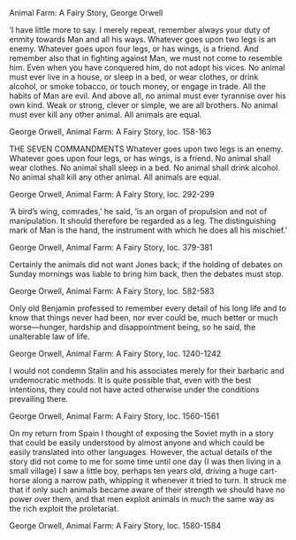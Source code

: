 Animal Farm: A Fairy Story, George Orwell


‘I have little more to say. I merely repeat, remember always your duty of enmity towards Man and all his ways. Whatever goes upon two legs is an enemy. Whatever goes upon four legs, or has wings, is a friend. And remember also that in fighting against Man, we must not come to resemble him. Even when you have conquered him, do not adopt his vices. No animal must ever live in a house, or sleep in a bed, or wear clothes, or drink alcohol, or smoke tobacco, or touch money, or engage in trade. All the habits of Man are evil. And above all, no animal must ever tyrannise over his own kind. Weak or strong, clever or simple, we are all brothers. No animal must ever kill any other animal. All animals are equal.
George Orwell, Animal Farm: A Fairy Story, loc. 158-163


THE SEVEN COMMANDMENTS Whatever goes upon two legs is an enemy. Whatever goes upon four legs, or has wings, is a friend. No animal shall wear clothes. No animal shall sleep in a bed. No animal shall drink alcohol. No animal shall kill any other animal. All animals are equal.
George Orwell, Animal Farm: A Fairy Story, loc. 292-299


‘A bird’s wing, comrades,’ he said, ‘is an organ of propulsion and not of manipulation. It should therefore be regarded as a leg. The distinguishing mark of Man is the hand, the instrument with which he does all his mischief.’
George Orwell, Animal Farm: A Fairy Story, loc. 379-381


Certainly the animals did not want Jones back; if the holding of debates on Sunday mornings was liable to bring him back, then the debates must stop.
George Orwell, Animal Farm: A Fairy Story, loc. 582-583


Only old Benjamin professed to remember every detail of his long life and to know that things never had been, nor ever could be, much better or much worse—hunger, hardship and disappointment being, so he said, the unalterable law of life.
George Orwell, Animal Farm: A Fairy Story, loc. 1240-1242


I would not condemn Stalin and his associates merely for their barbaric and undemocratic methods. It is quite possible that, even with the best intentions, they could not have acted otherwise under the conditions prevailing there.
George Orwell, Animal Farm: A Fairy Story, loc. 1560-1561


On my return from Spain I thought of exposing the Soviet myth in a story that could be easily understood by almost anyone and which could be easily translated into other languages. However, the actual details of the story did not come to me for some time until one day (I was then living in a small village) I saw a little boy, perhaps ten years old, driving a huge cart-horse along a narrow path, whipping it whenever it tried to turn. It struck me that if only such animals became aware of their strength we should have no power over them, and that men exploit animals in much the same way as the rich exploit the proletariat.
George Orwell, Animal Farm: A Fairy Story, loc. 1580-1584


